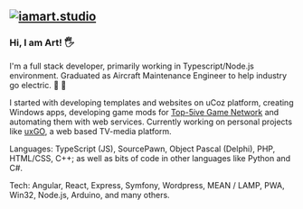 ## [![iamart.studio](https://iamart.studio/assets/logo.png)](https://iamart.dev)
### Hi, I am Art! 🖐
I'm a full stack developer, primarily working in Typescript/Node.js environment. Graduated as Aircraft Maintenance Engineer to help industry go electric. 🙌 🛫

I started with developing templates and websites on uCoz platform, creating Windows apps, developing game mods for [Top-5ive Game Network](http://web.archive.org/web/20130903182730/http://top-5ive.net/) and automating them with web services. Currently working on personal projects like [uxGO](https://uxgo.tv), a web based TV-media platform.

Languages: TypeScript (JS), SourcePawn, Object Pascal (Delphi), PHP, HTML/CSS, C++; as well as bits of code in other languages like Python and C#.

Tech: Angular, React, Express, Symfony, Wordpress, MEAN / LAMP, PWA, Win32, Node.js, Arduino, and many others.
